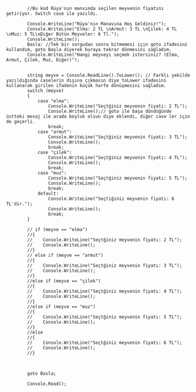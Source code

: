 
            
            //Bu kod Rüya'nın manvında seçilen meyvenin fiyatını getiriyor. Switch case ile yazıldı.

            Console.WriteLine("Rüya'nın Manavına Hoş Geldiniz!");
            Console.WriteLine("Elma: 2 TL \nArmut: 3 TL \nÇilek: 4 TL \nMuz: 5 TL\nDiğer Bütün Meyveler: 6 Tl.");
            Console.WriteLine();
            Basla: //Tek bir sorgudan sonra bitmemesi için goto ifadesini kullandım, goto Başla diyerek buraya tekrar dönmesini sağladım.
            Console.WriteLine("Hangi meyveyi seçmek istersiniz? (Elma, Armut, Çilek, Muz, Diğer)");


            string meyve = Console.ReadLine().ToLower(); // Farklı şekilde yazıldığında caselerin dışına çıkmasın diye toLower ifadesini kullanarak girilen ifadenin küçük harfe dönüşmesini sağladım.
            switch (meyve)
            {
                case "elma":
                    Console.WriteLine("Seçtğiniz meyvenin fiyatı: 2 TL");
                    Console.WriteLine();// goto ile başa döndüğünde üstteki mesaj ile arada boşluk olsun diye eklendi, diğer case ler için de geçerli.
                    break;
                case "armut":
                    Console.WriteLine("Seçtğiniz meyvenin fiyatı: 3 TL");
                    Console.WriteLine();
                    break;
                case "çilek":
                    Console.WriteLine("Seçtğiniz meyvenin fiyatı: 4 TL");
                    Console.WriteLine();
                    break;
                case "muz":
                    Console.WriteLine("Seçtğiniz meyvenin fiyatı: 5 TL");
                    Console.WriteLine();
                    break;
                default:
                    Console.WriteLine("Seçtiğiniz meyvenin fiyatı: 6 TL'dir.");
                    Console.WriteLine();
                    break;
            }

            // if (meyve == "elma") 
            //{
            //    Console.WriteLine("Seçtğiniz meyvenin fiyatı: 2 TL");
            //    Console.WriteLine();
            //}
            // else if (meyve == "armut") 
            //{
            //    Console.WriteLine("Seçtğiniz meyvenin fiyatı: 3 TL");
            //    Console.WriteLine();
            //}
            //else if (meyve == "çilek")
            //{
            //    Console.WriteLine("Seçtğiniz meyvenin fiyatı: 4 TL");
            //    Console.WriteLine();
            //}
            //else if (meyve == "muz")
            //{
            //    Console.WriteLine("Seçtğiniz meyvenin fiyatı: 5 TL");
            //    Console.WriteLine();
            //}
            //else
            //{
            //    Console.WriteLine("Seçtğiniz meyvenin fiyatı: 6 TL");
            //    Console.WriteLine();
            //}



            goto Basla;

            Console.Read();

